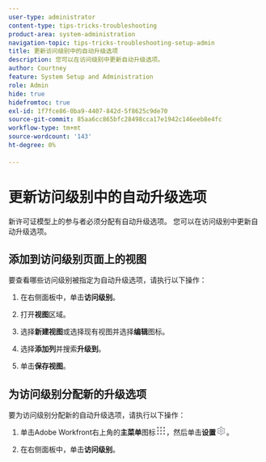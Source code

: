 ```yaml
---
user-type: administrator
content-type: tips-tricks-troubleshooting
product-area: system-administration
navigation-topic: tips-tricks-troubleshooting-setup-admin
title: 更新访问级别中的自动升级选项
description: 您可以在访问级别中更新自动升级选项。
author: Courtney
feature: System Setup and Administration
role: Admin
hide: true
hidefromtoc: true
exl-id: 1f7fce86-0ba9-4407-842d-5f8625c9de70
source-git-commit: 85aa6cc865bfc28498cca17e1942c146eeb8e4fc
workflow-type: tm+mt
source-wordcount: '143'
ht-degree: 0%

---
```


# 更新访问级别中的自动升级选项

新许可证模型上的参与者必须分配有自动升级选项。 您可以在访问级别中更新自动升级选项。

## 添加到访问级别页面上的视图

要查看哪些访问级别被指定为自动升级选项，请执行以下操作：
<!--
1. Click the **Main Menu** icon ![Main menu icon](assets/main-menu-icon.png) in the upper-right corner of Adobe Workfront, then click **Setup** ![Gear icon](assets/gear-icon-settings.png.png). -->

1. 在右侧面板中，单击&#x200B;**访问级别**。

1. 打开&#x200B;**视图**&#x200B;区域。

1. 选择&#x200B;**新建视图**&#x200B;或选择现有视图并选择&#x200B;**编辑**&#x200B;图标。

1. 选择&#x200B;**添加列**&#x200B;并搜索&#x200B;**升级到**。

1. 单击&#x200B;**保存视图**。

## 为访问级别分配新的升级选项

要为访问级别分配新的自动升级选项，请执行以下操作：

1. 单击Adobe Workfront右上角的&#x200B;**主菜单**&#x200B;图标![主菜单图标](assets/main-menu-icon.png)，然后单击&#x200B;**设置**![齿轮设置图标](assets/gear-icon-settings.png)。

1. 在右侧面板中，单击&#x200B;**访问级别**。
